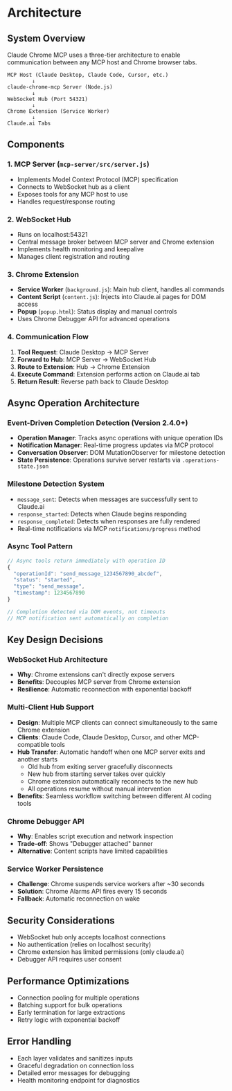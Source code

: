 # Architecture

## System Overview

Claude Chrome MCP uses a three-tier architecture to enable communication between any MCP host and Chrome browser tabs.

```
MCP Host (Claude Desktop, Claude Code, Cursor, etc.)
        ↓
claude-chrome-mcp Server (Node.js)
        ↓
WebSocket Hub (Port 54321)
        ↓
Chrome Extension (Service Worker)
        ↓
Claude.ai Tabs
```

## Components

### 1. MCP Server (`mcp-server/src/server.js`)
- Implements Model Context Protocol (MCP) specification
- Connects to WebSocket hub as a client
- Exposes tools for any MCP host to use
- Handles request/response routing

### 2. WebSocket Hub
- Runs on localhost:54321
- Central message broker between MCP server and Chrome extension
- Implements health monitoring and keepalive
- Manages client registration and routing

### 3. Chrome Extension
- **Service Worker** (`background.js`): Main hub client, handles all commands
- **Content Script** (`content.js`): Injects into Claude.ai pages for DOM access
- **Popup** (`popup.html`): Status display and manual controls
- Uses Chrome Debugger API for advanced operations

### 4. Communication Flow

1. **Tool Request**: Claude Desktop → MCP Server
2. **Forward to Hub**: MCP Server → WebSocket Hub
3. **Route to Extension**: Hub → Chrome Extension
4. **Execute Command**: Extension performs action on Claude.ai tab
5. **Return Result**: Reverse path back to Claude Desktop

## Async Operation Architecture

### Event-Driven Completion Detection (Version 2.4.0+)
- **Operation Manager**: Tracks async operations with unique operation IDs
- **Notification Manager**: Real-time progress updates via MCP protocol
- **Conversation Observer**: DOM MutationObserver for milestone detection
- **State Persistence**: Operations survive server restarts via `.operations-state.json`

### Milestone Detection System
- `message_sent`: Detects when messages are successfully sent to Claude.ai
- `response_started`: Detects when Claude begins responding
- `response_completed`: Detects when responses are fully rendered
- Real-time notifications via MCP `notifications/progress` method

### Async Tool Pattern
```javascript
// Async tools return immediately with operation ID
{
  "operationId": "send_message_1234567890_abcdef",
  "status": "started",
  "type": "send_message", 
  "timestamp": 1234567890
}

// Completion detected via DOM events, not timeouts
// MCP notification sent automatically on completion
```

## Key Design Decisions

### WebSocket Hub Architecture
- **Why**: Chrome extensions can't directly expose servers
- **Benefits**: Decouples MCP server from Chrome extension
- **Resilience**: Automatic reconnection with exponential backoff

### Multi-Client Hub Support
- **Design**: Multiple MCP clients can connect simultaneously to the same Chrome extension
- **Clients**: Claude Code, Claude Desktop, Cursor, and other MCP-compatible tools
- **Hub Transfer**: Automatic handoff when one MCP server exits and another starts
  - Old hub from exiting server gracefully disconnects
  - New hub from starting server takes over quickly
  - Chrome extension automatically reconnects to the new hub
  - All operations resume without manual intervention
- **Benefits**: Seamless workflow switching between different AI coding tools

### Chrome Debugger API
- **Why**: Enables script execution and network inspection
- **Trade-off**: Shows "Debugger attached" banner
- **Alternative**: Content scripts have limited capabilities

### Service Worker Persistence
- **Challenge**: Chrome suspends service workers after ~30 seconds
- **Solution**: Chrome Alarms API fires every 15 seconds
- **Fallback**: Automatic reconnection on wake

## Security Considerations

- WebSocket hub only accepts localhost connections
- No authentication (relies on localhost security)
- Chrome extension has limited permissions (only claude.ai)
- Debugger API requires user consent

## Performance Optimizations

- Connection pooling for multiple operations
- Batching support for bulk operations
- Early termination for large extractions
- Retry logic with exponential backoff

## Error Handling

- Each layer validates and sanitizes inputs
- Graceful degradation on connection loss
- Detailed error messages for debugging
- Health monitoring endpoint for diagnostics